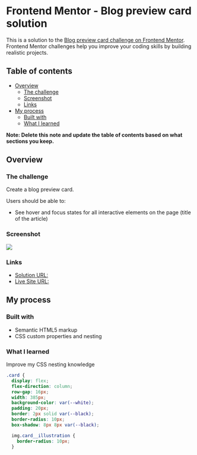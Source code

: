 # Frontend Mentor - Blog preview card solution

This is a solution to the [Blog preview card challenge on Frontend Mentor](https://www.frontendmentor.io/challenges/blog-preview-card-ckPaj01IcS). Frontend Mentor challenges help you improve your coding skills by building realistic projects.

## Table of contents

- [Overview](#overview)
  - [The challenge](#the-challenge)
  - [Screenshot](#screenshot)
  - [Links](#links)
- [My process](#my-process)
  - [Built with](#built-with)
  - [What I learned](#what-i-learned)

**Note: Delete this note and update the table of contents based on what sections you keep.**

## Overview

### The challenge

Create a blog preview card.

Users should be able to:

- See hover and focus states for all interactive elements on the page (title of the article)

### Screenshot

![](./screenshot.png)

### Links

- [Solution URL:](https://github.com/crolette/blog-preview-card-main)
- [Live Site URL:](https://crolette.github.io/blog-preview-card-main/)

## My process

### Built with

- Semantic HTML5 markup
- CSS custom properties and nesting

### What I learned

Improve my CSS nesting knowledge

```css
.card {
  display: flex;
  flex-direction: column;
  row-gap: 16px;
  width: 385px;
  background-color: var(--white);
  padding: 20px;
  border: 2px solid var(--black);
  border-radius: 10px;
  box-shadow: 8px 8px var(--black);

  img.card__illustration {
    border-radius: 10px;
  }
```

